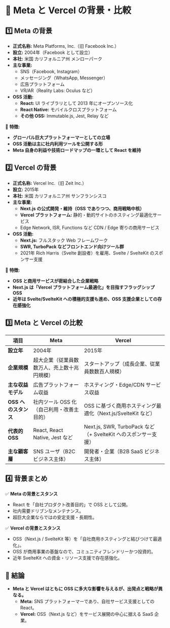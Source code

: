 # 📝 Meta と Vercel の背景・比較

## 1️⃣ Meta の背景

- **正式名称:** Meta Platforms, Inc.（旧 Facebook Inc.）
- **設立:** 2004年（Facebook として設立）
- **本社:** 米国 カリフォルニア州 メンローパーク
- **主な事業:**
  - SNS（Facebook, Instagram）
  - メッセージング（WhatsApp, Messenger）
  - 広告プラットフォーム
  - VR/AR（Reality Labs: Oculus など）
- **OSS 活動:**
  - **React:** UI ライブラリとして 2013 年にオープンソース化
  - **React Native:** モバイルクロスプラットフォーム
  - **その他 OSS:** Immutable.js, Jest, Relay など

🔔 **特徴:**
- **グローバル巨大プラットフォーマーとしての立場**
- **OSS 活動は主に社内利用ツールを公開する形**
- **Meta 自身の利益や技術ロードマップの一環として React を維持**


## 2️⃣ Vercel の背景

- **正式名称:** Vercel Inc.（旧 Zeit Inc.）
- **設立:** 2015年
- **本社:** 米国 カリフォルニア州 サンフランシスコ
- **主な事業:**
  - **Next.js の公式開発・維持（OSS でありつつ、商用戦略中核）**
  - **Vercel プラットフォーム:** 静的・動的サイトのホスティング最適化サービス
  - Edge Network, ISR, Functions など CDN / Edge 寄りの商用サービス
- **OSS 活動:**
  - **Next.js:** フルスタック Web フレームワーク
  - **SWR, TurboPack などフロントエンド向けツール群**
  - 2021年 Rich Harris（Svelte 創設者）を雇用、Svelte / SvelteKit のスポンサー支援

🔔 **特徴:**
- **OSS と商用サービスが密結合した企業戦略**
- **Next.js は「Vercel プラットフォーム最適化」を目指すフラッグシップ OSS**
- **近年は Svelte/SvelteKit への積極的支援も進め、OSS 支援企業としての存在感強化**


## 3️⃣ Meta と Vercel の比較

| 項目 | Meta | Vercel |
| --- | --- | --- |
| **設立年** | 2004年 | 2015年 |
| **企業規模** | 超大企業（従業員数数万人、売上数十兆円規模） | スタートアップ（成長企業、従業員数数百人規模） |
| **主な収益モデル** | 広告プラットフォーム収益 | ホスティング・Edge/CDN サービス収益 |
| **OSS へのスタンス** | 社内ツール OSS 化（自己利用・改善主目的） | OSS に基づく商用ホスティング最適化（Next.js/SvelteKit など） |
| **代表的 OSS** | React, React Native, Jest など | Next.js, SWR, TurboPack など（+ SvelteKit へのスポンサー支援） |
| **主な顧客層** | SNS ユーザ（B2C ビジネス主体） | 開発者・企業（B2B SaaS ビジネス主体） |


## 4️⃣ 背景まとめ

✅ **Meta の背景とスタンス**
- React を「自社プロダクト改善目的」で OSS として公開。
- 社内需要ドリブンなメンテナンス。
- 超巨大企業ならではの安定支援・長期性。

✅ **Vercel の背景とスタンス**
- OSS（Next.js / SvelteKit 等）を「自社商用ホスティングと結びつけて最適化」。
- OSS が商用事業の基盤なので、コミュニティフレンドリーかつ投資的。
- 近年 SvelteKit への資金・リソース支援で存在感強化。


## 🎯 結論

- **Meta と Vercel はともに OSS に多大な影響を与えるが、出発点と戦略が異なる。**
  - **Meta:** SNS プラットフォーマーであり、自社サービス支援としての React。
  - **Vercel:** OSS（Next.js など）をサービス展開の中心に据える SaaS 企業。